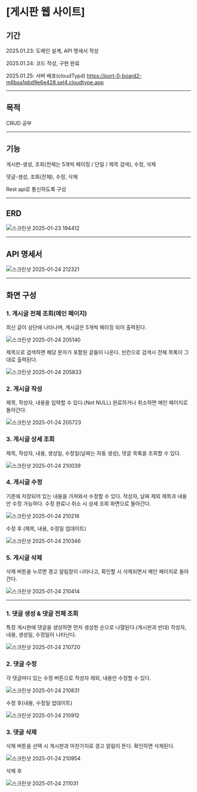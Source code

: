 # [게시판 웹 사이트]


## 기간

2025.01.23: 도메인 설계, API 명세서 작성

2025.01.24: 코드 작성, 구현 완료

2025.01.25: 서버 배포(cloudTypd)
https://port-0-board2-m6bsa1pbd9e6e428.sel4.cloudtype.app


---

## 목적

CRUD 공부

---

## 기능

게시판-생성, 조회(전체는 5개씩 페이징 / 단일 / 제목 검색), 수정, 삭제

댓글-생성, 조회(전체), 수정, 삭제

Rest api로 통신하도록 구성


---

## ERD

![스크린샷 2025-01-23 194412](https://github.com/user-attachments/assets/b97ef624-ab8d-4d2c-8f96-ce5902e8ecbd)


---

## API 명세서

![스크린샷 2025-01-24 212321](https://github.com/user-attachments/assets/2338801f-4b01-47de-9165-a73ec1e2e504)


---


## 화면 구성

### 1. 게시글 전체 조회(메인 페이지)

최신 글이 상단에 나타나며, 게시글은 5개씩 페이징 되어 출력된다. 

![스크린샷 2025-01-24 205140](https://github.com/user-attachments/assets/4261a244-2f10-4b7a-879a-83e8f0a2393b)


제목으로 검색하면 해당 문자가 포함된 글들이 나온다. 빈칸으로 검색시 전체 목록이 그대로 출력된다.

![스크린샷 2025-01-24 205833](https://github.com/user-attachments/assets/db0bffe6-4d89-4cf8-8870-7b96c85aa255)





### 2. 게시글 작성

제목, 작성자, 내용을 입력할 수 있다.(Not NULL) 완료하거나 취소하면 메인 페이지로 돌아간다.

![스크린샷 2025-01-24 205723](https://github.com/user-attachments/assets/3bc27f89-d78f-44d1-a96b-be53072bb908)




### 3. 게시글 상세 조회

제목, 작성자, 내용, 생성일, 수정일(날짜는 자동 생성), 댓글 목록을 조회할 수 있다.

![스크린샷 2025-01-24 210039](https://github.com/user-attachments/assets/40651dc5-b17b-4b7b-b993-c0f0f70119bc)




### 4. 게시글 수정

기존에 저장되어 있는 내용을 가져와서 수정할 수 있다. 작성자, 날짜 제외 제목과 내용만 수정 가능하다. 수정 완료나 취소 시 상세 조회 화면으로 돌아간다.

![스크린샷 2025-01-24 210216](https://github.com/user-attachments/assets/8d702e23-1bb8-4bfe-b2be-566ce0c275a8)


수정 후 (제목, 내용, 수정일 업데이트)

![스크린샷 2025-01-24 210346](https://github.com/user-attachments/assets/623a1929-814f-4975-918e-dc6848bfd8ee)




### 5. 게시글 삭제

삭제 버튼을 누르면 경고 알림창이 나타나고, 확인할 시 삭제되면서 메인 페이지로 돌아간다.

![스크린샷 2025-01-24 210414](https://github.com/user-attachments/assets/744dd3d5-8c9b-4255-b5f2-64ccb5da79a4)



---



### 1. 댓글 생성 & 댓글 전체 조회

특정 게시판에 댓글을 생성하면 먼저 생성한 순으로 나열된다.(게시판과 반대) 작성자, 내용, 생성일, 수정일이 나타난다.

![스크린샷 2025-01-24 210720](https://github.com/user-attachments/assets/e0e03c0b-4f94-4d2d-b7b6-cc7715e2948a)




### 2. 댓글 수정

각 댓글마다 있는 수정 버튼으로 작성자 제외, 내용만 수정할 수 있다.

![스크린샷 2025-01-24 210831](https://github.com/user-attachments/assets/3653bfc3-c660-4082-a020-68e010b201b9)


수정 후(내용, 수정일 업데이트)

![스크린샷 2025-01-24 210912](https://github.com/user-attachments/assets/a7541905-e220-498c-9b22-05fe640b6a63)



### 3. 댓글 삭제

삭제 버튼을 선택 시 게시판과 마찬가지로 경고 알림이 뜬다. 확인하면 삭제된다.

![스크린샷 2025-01-24 210954](https://github.com/user-attachments/assets/f5f95038-3664-4a45-a53a-3bb1dc64bbf7)


삭제 후

![스크린샷 2025-01-24 211031](https://github.com/user-attachments/assets/4c0d51b3-caf1-4e42-b471-5be78a687ef0)


